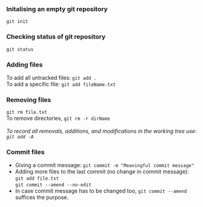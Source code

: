 ### Initalising an empty git repository 
`git init`

### Checking status of git repository
`git status`

### Adding files
To add all untracked files: `git add .`<br>
To add a specific file: `git add fileName.txt`

### Removing files
 `git rm file.txt`
 <br/> To remove directories, `git rm -r dirName`
 <br/><br/><i> To record all removals, additions, and modifications in the working tree use: `git add -A`</i>
 
### Commit files
* Giving a commit message: `git commit -m "Meaningful commit message"`<br> 
* Adding more files to the last commit (no change in commit message): <br> 
`git add file.txt`<br>
`git commit --amend --no-edit`<br> 
* In case commit message has to be changed too, `git commit --amend` suffices the purpose. 
